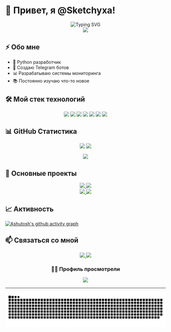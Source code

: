 # 👋 Привет, я @Sketchyxa!

<div align="center">
  <img src="https://readme-typing-svg.herokuapp.com?font=Fira+Code&pause=1000&color=2EA0F7&center=true&vCenter=true&width=435&lines=Python+Developer;Web+Development+Enthusiast;Telegram+Bot+Developer;Always+Learning" alt="Typing SVG" />
</div>

<div align="center">
  <img src="https://github-profile-trophy.vercel.app/?username=Sketchyxa&theme=tokyonight&no-frame=true&row=1&&margin-w=30&no-bg=true">
</div>

## ⚡ Обо мне
- 🐍 Python разработчик
- 🤖 Создаю Telegram ботов
- 📊 Разрабатываю системы мониторинга
- 📚 Постоянно изучаю что-то новое

## 🛠️ Мой стек технологий

<div align="center">
  <img src="https://img.shields.io/badge/Python-3776AB?style=for-the-badge&logo=python&logoColor=white" />
  <img src="https://img.shields.io/badge/Flask-000000?style=for-the-badge&logo=flask&logoColor=white" />
  <img src="https://img.shields.io/badge/Git-F05032?style=for-the-badge&logo=git&logoColor=white" />
  <img src="https://img.shields.io/badge/Telegram-2CA5E0?style=for-the-badge&logo=telegram&logoColor=white" />
  <img src="https://img.shields.io/badge/SQLite-07405E?style=for-the-badge&logo=sqlite&logoColor=white" />
  <img src="https://img.shields.io/badge/HTML5-E34F26?style=for-the-badge&logo=html5&logoColor=white" />
  <img src="https://img.shields.io/badge/CSS3-1572B6?style=for-the-badge&logo=css3&logoColor=white" />
</div>

## 📊 GitHub Статистика

<p align="center">
  <img width="49%" src="https://github-readme-stats-git-masterrstaa-rickstaa.vercel.app/api?username=Sketchyxa&show_icons=true&theme=tokyonight&hide_border=true&include_all_commits=true" />
  <img width="49%" src="https://github-readme-streak-stats.herokuapp.com/?user=Sketchyxa&theme=tokyonight&hide_border=true" />
</p>

<p align="center">
  <img src="https://github-readme-stats-git-masterrstaa-rickstaa.vercel.app/api/top-langs/?username=Sketchyxa&theme=tokyonight&hide_border=true&layout=compact&langs_count=8" />
</p>

## 🌟 Основные проекты
<div align="center">
  <a href="https://github.com/Sketchyxa/puffsbot">
    <img width="49%" src="https://github-readme-stats-git-masterrstaa-rickstaa.vercel.app/api/pin/?username=Sketchyxa&repo=puffsbot&theme=tokyonight&hide_border=true" />
  </a>
  <a href="https://github.com/Sketchyxa/System-Resource-Monitor">
    <img width="49%" src="https://github-readme-stats-git-masterrstaa-rickstaa.vercel.app/api/pin/?username=Sketchyxa&repo=System-Resource-Monitor&theme=tokyonight&hide_border=true" />
  </a>
</div>

<div align="center">
  <a href="https://github.com/Sketchyxa/website-monitor">
    <img width="49%" src="https://github-readme-stats-git-masterrstaa-rickstaa.vercel.app/api/pin/?username=Sketchyxa&repo=website-monitor&theme=tokyonight&hide_border=true" />
  </a>
  <a href="https://github.com/Sketchyxa/file_organizer">
    <img width="49%" src="https://github-readme-stats-git-masterrstaa-rickstaa.vercel.app/api/pin/?username=Sketchyxa&repo=file_organizer&theme=tokyonight&hide_border=true" />
  </a>
</div>

## 📈 Активность
[![Ashutosh's github activity graph](https://github-readme-activity-graph.vercel.app/graph?username=Sketchyxa&theme=tokyo-night&hide_border=true&height=300)](https://github.com/ashutosh00710/github-readme-activity-graph)

## 📫 Связаться со мной
<div align="center">
  <a href="https://github.com/Sketchyxa">
    <img src="https://img.shields.io/badge/GitHub-100000?style=for-the-badge&logo=github&logoColor=white" />
  </a>
  <a href="https://t.me/Sketchyxa">
    <img src="https://img.shields.io/badge/Telegram-2CA5E0?style=for-the-badge&logo=telegram&logoColor=white" />
  </a>
</div>

<div align="center">
  <h3>👨‍💻 Профиль просмотрели</h3>
  <img src="https://profile-counter.glitch.me/Sketchyxa/count.svg" />
</div>

---
<div align="center">
  <img src="https://raw.githubusercontent.com/platane/snk/output/github-contribution-grid-snake-dark.svg" />
</div> 
